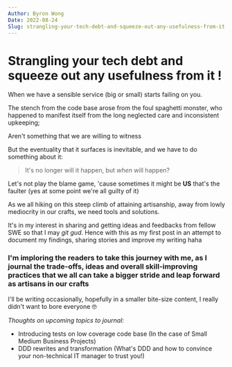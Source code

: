 ```yaml
---
Author: Byron Wong
Date: 2022-08-24
Slug: strangling-your-tech-debt-and-squeeze-out-any-usefulness-from-it
---
```


# Strangling your tech debt and squeeze out any usefulness from it !

When we have a sensible service (big or small) starts failing on you.

The stench from the code base arose from the foul spaghetti monster, who happened to manifest itself from the long neglected care and inconsistent upkeeping;

Aren't something that we are willing to witness

But the eventuality that it surfaces is inevitable, and we have to do something about it:

> It's no longer will it happen, but _when_ will happen?

Let's not play the blame game, 'cause sometimes it might be **US** that's the faulter (yes at some point we're all guilty of it)

As we all hiking on this steep climb of attaining artisanship, away from lowly mediocrity in our crafts, we need tools and solutions.

It's in my interest in sharing and getting ideas and feedbacks from fellow SWE so that I may _git gud_. Hence with this as my first post in an attempt to document my findings, sharing stories and improve my writing haha

### I'm imploring the readers to take this journey with me, as I journal the trade-offs, ideas and overall skill-improving practices that we all can take a bigger stride and leap forward as artisans in our crafts

I'll be writing occasionally, hopefully in a smaller bite-size content, I really didn't want to bore everyone 🤓


_Thoughts on upcoming topics to journal:_
 - Introducing tests on low coverage code base (In the case of Small Medium Business Projects)
 - DDD rewrites and transformation (What's DDD and how to convince your non-technical IT manager to trust you!)
